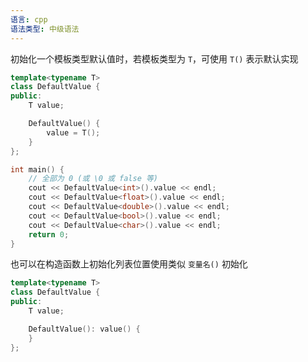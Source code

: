 ```yaml
---
语言: cpp
语法类型: 中级语法
---
```

初始化一个模板类型默认值时，若模板类型为 `T`，可使用 `T()` 表示默认实现

```cpp
template<typename T>
class DefaultValue {
public:
    T value;

    DefaultValue() {
        value = T();
    }
};

int main() {
    // 全部为 0 (或 \0 或 false 等)
    cout << DefaultValue<int>().value << endl;
    cout << DefaultValue<float>().value << endl;
    cout << DefaultValue<double>().value << endl;
    cout << DefaultValue<bool>().value << endl;
    cout << DefaultValue<char>().value << endl;
    return 0;
}
```

也可以在构造函数上初始化列表位置使用类似 `变量名()` 初始化

```cpp
template<typename T>
class DefaultValue {
public:
    T value;

    DefaultValue(): value() {
    }
};
```

